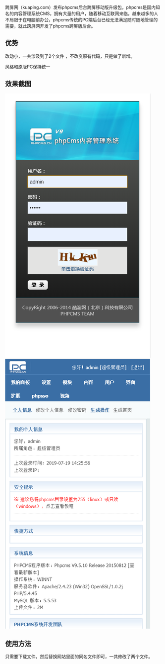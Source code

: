 跨屏网（kuaping.com）发布phpcms后台跨屏移动版升级包，phpcms是国内知名的内容管理系统CMS，拥有大量的用户，随着移动互联网来临，越来越多的人不局限于在电脑前办公，phpcms传统的PC端后台已经无法满足随时随地管理的需要，就此跨屏网开发了phpcms跨屏版后台。

优势
-----

改动小，一共涉及到了2个文件 ，不改变原有代码，只是做了新增。

风格和原版PC保持统一

效果截图
-------
![image](https://github.com/cross-screen/PHPCMS/blob/master/screenshots/phpcms1.png)
![image](https://github.com/cross-screen/PHPCMS/blob/master/screenshots/phpcms2.png)


使用方法
------

只需要下载文件，然后替换网站里面的同名文件即可，一共修改了两个文件。
